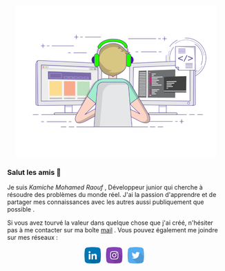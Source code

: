 <p align='center'>
  <img height="350" alt="gif" src="https://github.com/Raoufkam/Raoufkam/blob/main/Expo.gif?raw=true">
</p>

### Salut les amis 👋

Je suis *Kamiche Mohamed Raouf* , Développeur junior qui cherche à résoudre des problèmes du monde réel. J'ai la passion d'apprendre et de partager mes connaissances avec les autres aussi publiquement que possible .

Si vous avez tourvé la valeur dans quelque chose que j'ai créé, n'hésiter pas à me contacter sur ma boîte [mail](kamicheraouf2001@gmail.com) . Vous pouvez également me joindre sur mes réseaux :

<p align='center'>
  <a href="https://www.linkedin.com/in/mohamed-kamiche-63294a243/"><img height="38" src="https://github.com/Raoufkam/Raoufkam/blob/main/LinkedIn.png?raw=true"></a>&nbsp;&nbsp;
  <a href="https://www.instagram.com/foufouuu__/"><img height="38" src="https://github.com/Raoufkam/Raoufkam/blob/main/Instagram.png?raw=true"></a>&nbsp;&nbsp;
  <a href="https://mobile.twitter.com/raouf64134658"><img height="38" src="https://github.com/Raoufkam/Raoufkam/blob/main/Twitter.png?raw=true"></a>&nbsp;&nbsp;
</p>
